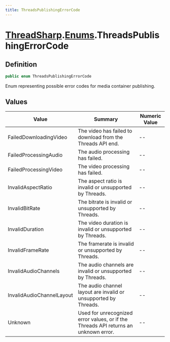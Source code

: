 ```yaml
---
title: ThreadsPublishingErrorCode
---
```


# [ThreadSharp](../).[Enums](./).ThreadsPublishingErrorCode

## Definition

```c#
public enum ThreadsPublishingErrorCode
```

Enum representing possible error codes for media container publishing.

## Values

| Value                     | Summary                                                                             | Numeric Value |
|---------------------------|-------------------------------------------------------------------------------------|---------------|
| FailedDownloadingVideo    | The video has failed to download from the Threads API end.                          | --            |
| FailedProcessingAudio     | The audio processing has failed.                                                    | --            |
| FailedProcessingVideo     | The video processing has failed.                                                    | --            |
| InvalidAspectRatio        | The aspect ratio is invalid or unsupported by Threads.                              | --            |
| InvalidBitRate            | The bitrate is invalid or unsupported by Threads.                                   | --            |
| InvalidDuration           | The video duration is invalid or unsupported by Threads.                            | --            |
| InvalidFrameRate          | The framerate is invalid or unsupported by Threads.                                 | --            |
| InvalidAudioChannels      | The audio channels are invalid or unsupported by Threads.                           | --            |
| InvalidAudioChannelLayout | The audio channel layout are invalid or unsupported by Threads.                     | --            |
| Unknown                   | Used for unrecognized error values, or if the Threads API returns an unknown error. | --            |